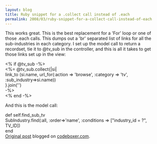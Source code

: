 ```yaml
---
layout: blog
title: Ruby snippet for a .collect call instead of .each
permalink: 2008/03/ruby-snippet-for-a-collect-call-instead-of-each
---
```


<p>This works great. This is the best replacement for a &#039;For&#039; loop or one of those .each calls. This dumps out a &#039;br&#039; separated list of links for all the sub-industries in each category. I set up the model call to return a recordset, tie it to @tv_sub in the controller, and this is all it takes to get those links set up in the view:</p>
<p>&lt;% if @tv_sub -%&gt;<br />
  &lt;%= @tv_sub.collect{|si|<br />
      link_to (si.name, url_for(:action =&gt; &#039;browse&#039;, :category =&gt; &#039;tv&#039;, :sub_industry=&gt;si.name))<br />
	              }.join(&#039;&#039;)<br />
	      -%&gt;<br />
&lt;% end -%&gt;</p>
<p>And this is the model call:</p>
<p>def self.find_sub_tv<br />
  SubIndustry.find(:all, :order=&gt;&#039;name&#039;, :conditions =&gt; ["industry_id = ?", TV_ID])<br />
end<br />
<a href="http://www.digbox.net/index.php/RoR/ruby-snippet">Original post</a> blogged on <a href="http://codeboxer.com">codeboxer.com</a>.</p>
